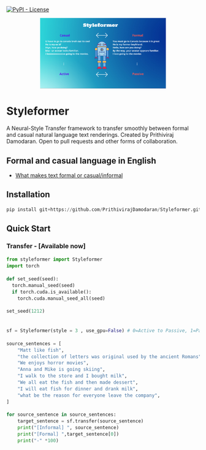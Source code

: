 [![PyPI - License](https://img.shields.io/hexpm/l/plug)](https://github.com/PrithivirajDamodaran/Styleformer/blob/main/LICENSE)


<p align="center">
    <img src="images/Styleformer.png" width="65%" height="60%"/>
</p>

# Styleformer
A Neural-Style Transfer framework to transfer smoothly between formal and casual natural language text renderings. Created by Prithiviraj Damodaran. Open to pull requests and other forms of collaboration.

## Formal and casual language in English
- [What makes text formal or casual/informal](https://www.niu.edu/writingtutorial/style/formal-and-informal-style.shtml)

## Installation
```python
pip install git+https://github.com/PrithivirajDamodaran/Styleformer.git
```
## Quick Start

### Transfer - [Available now]
```python
from styleformer import Styleformer
import torch

def set_seed(seed):
  torch.manual_seed(seed)
  if torch.cuda.is_available():
    torch.cuda.manual_seed_all(seed)

set_seed(1212)


sf = Styleformer(style = 3 , use_gpu=False) # 0=Active to Passive, 1=Passive to Active, 2=Formal to Informal, 3=Informal to Formal 

source_sentences = [
    "Matt like fish",
    "the collection of letters was original used by the ancient Romans",
    "We enjoys horror movies",
    "Anna and Mike is going skiing",
    "I walk to the store and I bought milk",
    "We all eat the fish and then made dessert",
    "I will eat fish for dinner and drank milk",
    "what be the reason for everyone leave the company",
]   

for source_sentence in source_sentences:
    target_sentence = sf.transfer(source_sentence)
    print("[Informal] ", source_sentence)
    print("[Formal] ",target_sentence[0])
    print("-" *100)
```

